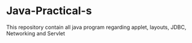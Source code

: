 # Java-Practical-s
This repository contain all java program regarding applet, layouts, JDBC, Networking and Servlet
